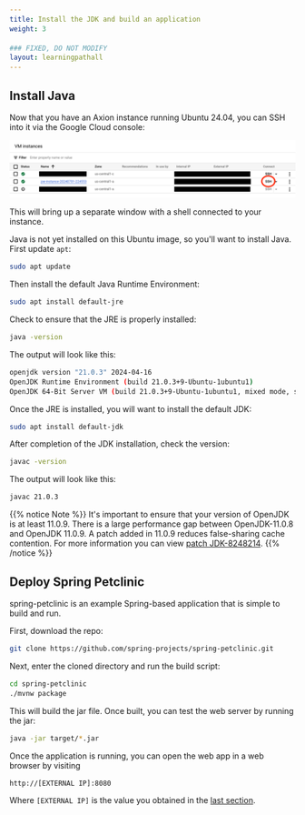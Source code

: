 ```yaml
---
title: Install the JDK and build an application
weight: 3

### FIXED, DO NOT MODIFY
layout: learningpathall
---
```


## Install Java

Now that you have an Axion instance running Ubuntu 24.04, you can SSH into it via the Google Cloud console:

![click the console button to SSH to the machine](ssh.png)

This will bring up a separate window with a shell connected to your instance.

Java is not yet installed on this Ubuntu image, so you'll want to install Java. First update `apt`:

```bash
sudo apt update
```

Then install the default Java Runtime Environment:

```bash
sudo apt install default-jre
```

Check to ensure that the JRE is properly installed:


```bash
java -version
```

The output will look like this:

```bash
openjdk version "21.0.3" 2024-04-16
OpenJDK Runtime Environment (build 21.0.3+9-Ubuntu-1ubuntu1)
OpenJDK 64-Bit Server VM (build 21.0.3+9-Ubuntu-1ubuntu1, mixed mode, sharing)
```

Once the JRE is installed, you will want to install the default JDK:

```bash
sudo apt install default-jdk
```

After completion of the JDK installation, check the version:

```bash
javac -version
```

The output will look like this:

```bash
javac 21.0.3
```

{{% notice Note %}}
It's important to ensure that your version of OpenJDK is at least 11.0.9. There is a large performance gap between OpenJDK-11.0.8 and OpenJDK 11.0.9. A patch added in 11.0.9 reduces false-sharing cache contention. For more information you can view [patch JDK-8248214](https://bugs.openjdk.org/browse/JDK-8248214).
{{% /notice %}}


## Deploy Spring Petclinic

spring-petclinic is an example Spring-based application that is simple to build and run.

First, download the repo:

```bash
git clone https://github.com/spring-projects/spring-petclinic.git
```

Next, enter the cloned directory and run the build script:

```bash
cd spring-petclinic
./mvnw package
```

This will build the jar file. Once built, you can test the web server by running the jar:

```bash
java -jar target/*.jar
```

Once the application is running, you can open the web app in a web browser by visiting

```bash
http://[EXTERNAL IP]:8080
```

Where `[EXTERNAL IP]` is the value you obtained in the [last section](../1-create-instance/#obtain-the-ip-of-your-instance).